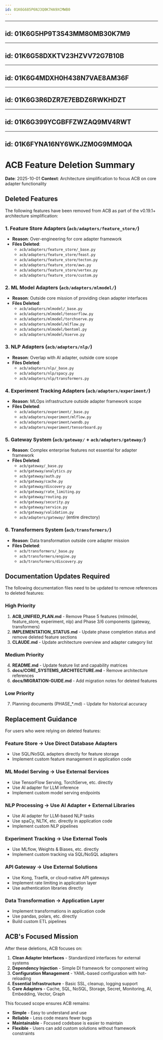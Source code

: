 ```yaml
---
id: 01K6G685P6NJ3Q0K7HA9XCMWB0
---
```

______________________________________________________________________

## id: 01K6G5HP9T3S43MM80MB30K7M9

______________________________________________________________________

## id: 01K6G58DXKTV23HZVV72G7B10B

______________________________________________________________________

## id: 01K6G4MDXH0H438N7VAE8AM36F

______________________________________________________________________

## id: 01K6G3R6DZR7E7EBDZ6RWKHDZT

______________________________________________________________________

## id: 01K6G399YCGBFFZWZAQ9MV4RWT

______________________________________________________________________

## id: 01K6FYNA16NY6WKJZM0G9MM0QA

# ACB Feature Deletion Summary

**Date**: 2025-10-01
**Context**: Architecture simplification to focus ACB on core adapter functionality

## Deleted Features

The following features have been removed from ACB as part of the v0.19.1+ architecture simplification:

### 1. Feature Store Adapters (`acb/adapters/feature_store/`)

- **Reason**: Over-engineering for core adapter framework
- **Files Deleted**:
  - `acb/adapters/feature_store/_base.py`
  - `acb/adapters/feature_store/feast.py`
  - `acb/adapters/feature_store/tecton.py`
  - `acb/adapters/feature_store/aws.py`
  - `acb/adapters/feature_store/vertex.py`
  - `acb/adapters/feature_store/custom.py`

### 2. ML Model Adapters (`acb/adapters/mlmodel/`)

- **Reason**: Outside core mission of providing clean adapter interfaces
- **Files Deleted**:
  - `acb/adapters/mlmodel/_base.py`
  - `acb/adapters/mlmodel/tensorflow.py`
  - `acb/adapters/mlmodel/torchserve.py`
  - `acb/adapters/mlmodel/mlflow.py`
  - `acb/adapters/mlmodel/bentoml.py`
  - `acb/adapters/mlmodel/kserve.py`

### 3. NLP Adapters (`acb/adapters/nlp/`)

- **Reason**: Overlap with AI adapter, outside core scope
- **Files Deleted**:
  - `acb/adapters/nlp/_base.py`
  - `acb/adapters/nlp/spacy.py`
  - `acb/adapters/nlp/transformers.py`

### 4. Experiment Tracking Adapters (`acb/adapters/experiment/`)

- **Reason**: MLOps infrastructure outside adapter framework scope
- **Files Deleted**:
  - `acb/adapters/experiment/_base.py`
  - `acb/adapters/experiment/mlflow.py`
  - `acb/adapters/experiment/wandb.py`
  - `acb/adapters/experiment/tensorboard.py`

### 5. Gateway System (`acb/gateway/` + `acb/adapters/gateway/`)

- **Reason**: Complex enterprise features not essential for adapter framework
- **Files Deleted**:
  - `acb/gateway/_base.py`
  - `acb/gateway/analytics.py`
  - `acb/gateway/auth.py`
  - `acb/gateway/cache.py`
  - `acb/gateway/discovery.py`
  - `acb/gateway/rate_limiting.py`
  - `acb/gateway/routing.py`
  - `acb/gateway/security.py`
  - `acb/gateway/service.py`
  - `acb/gateway/validation.py`
  - `acb/adapters/gateway/` (entire directory)

### 6. Transformers System (`acb/transformers/`)

- **Reason**: Data transformation outside core adapter mission
- **Files Deleted**:
  - `acb/transformers/_base.py`
  - `acb/transformers/engine.py`
  - `acb/transformers/discovery.py`

## Documentation Updates Required

The following documentation files need to be updated to remove references to deleted features:

### High Priority

1. **ACB_UNIFIED_PLAN.md** - Remove Phase 5 features (mlmodel, feature_store, experiment, nlp) and Phase 3/6 components (gateway, transformers)
1. **IMPLEMENTATION_STATUS.md** - Update phase completion status and remove deleted feature sections
1. **CLAUDE.md** - Update architecture overview and adapter category list

### Medium Priority

4. **README.md** - Update feature list and capability matrices
1. **docs/CORE_SYSTEMS_ARCHITECTURE.md** - Remove architecture references
1. **docs/MIGRATION-GUIDE.md** - Add migration notes for deleted features

### Low Priority

7. Planning documents (PHASE\_\*.md) - Update for historical accuracy

## Replacement Guidance

For users who were relying on deleted features:

### Feature Store → Use Direct Database Adapters

- Use SQL/NoSQL adapters directly for feature storage
- Implement custom feature management in application code

### ML Model Serving → Use External Services

- Use TensorFlow Serving, TorchServe, etc. directly
- Use AI adapter for LLM inference
- Implement custom model serving endpoints

### NLP Processing → Use AI Adapter + External Libraries

- Use AI adapter for LLM-based NLP tasks
- Use spaCy, NLTK, etc. directly in application code
- Implement custom NLP pipelines

### Experiment Tracking → Use External Tools

- Use MLflow, Weights & Biases, etc. directly
- Implement custom tracking via SQL/NoSQL adapters

### API Gateway → Use External Solutions

- Use Kong, Traefik, or cloud-native API gateways
- Implement rate limiting in application layer
- Use authentication libraries directly

### Data Transformation → Application Layer

- Implement transformations in application code
- Use pandas, polars, etc. directly
- Build custom ETL pipelines

## ACB's Focused Mission

After these deletions, ACB focuses on:

1. **Clean Adapter Interfaces** - Standardized interfaces for external systems
1. **Dependency Injection** - Simple DI framework for component wiring
1. **Configuration Management** - YAML-based configuration with hot-reloading
1. **Essential Infrastructure** - Basic SSL, cleanup, logging support
1. **Core Adapters** - Cache, SQL, NoSQL, Storage, Secret, Monitoring, AI, Embedding, Vector, Graph

This focused scope ensures ACB remains:

- **Simple** - Easy to understand and use
- **Reliable** - Less code means fewer bugs
- **Maintainable** - Focused codebase is easier to maintain
- **Flexible** - Users can add custom solutions without framework constraints
